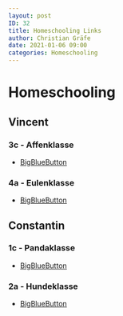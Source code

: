 ```yaml
---
layout: post
ID: 32
title: Homeschooling Links
author: Christian Gräfe
date: 2021-01-06 09:00
categories: Homeschooling
---
```


# Homeschooling

## Vincent

### 3c - Affenklasse

* [BigBlueButton][1]

### 4a - Eulenklasse

* [BigBlueButton][2]

## Constantin

### 1c - Pandaklasse

* [BigBlueButton][3]

### 2a - Hundeklasse

* [BigBlueButton][4]

 [1]: http://3c.halasemia.de
 [2]: http://4a.halasemia.de
 [3]: http://1c.halasemia.de
 [4]: https://bbb-schulen.rlp.net/b/239-rfx-5jh-pnk
